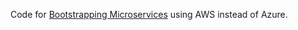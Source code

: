 Code for [Bootstrapping Microservices](https://www.manning.com/books/bootstrapping-microservices-with-docker-kubernetes-and-terraform) using AWS instead of Azure.
